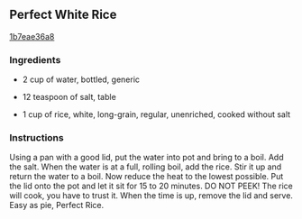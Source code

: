 ## Perfect White Rice

[1b7eae36a8](http://www.food.com/recipe/perfect-white-rice-337034)

### Ingredients

 - 2 cup of water, bottled, generic

 - 12 teaspoon of salt, table

 - 1 cup of rice, white, long-grain, regular, unenriched, cooked without salt

### Instructions

Using a pan with a good lid, put the water into pot and bring to a boil. Add the salt. When the water is at a full, rolling boil, add the rice. Stir it up and return the water to a boil. Now reduce the heat to the lowest possible. Put the lid onto the pot and let it sit for 15 to 20 minutes. DO NOT PEEK! The rice will cook, you have to trust it. When the time is up, remove the lid and serve. Easy as pie, Perfect Rice.